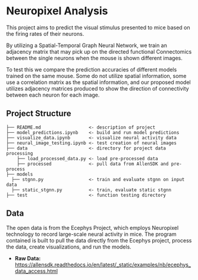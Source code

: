 
# Neuropixel Analysis 
This project aims to predict the visual stimulus presented to mice based on the firing rates of their neurons.

By utilizing a Spatial-Temporal Graph Neural Network, we train an adjacency matrix that may pick up on the directed functional Connectomics between the single neurons when the mouse is shown different images.

To test this we compare the prediction accuracies of different models trained on the same mouse. Some do not utilize spatial information, some use a correlation matrix as the spatial information, and our proposed model utilizes adjacency matrices produced to show the direction of connectivity between each neuron for each image.

## Project Structure 
```
├── README.md                  <- description of project 
├── model_predictions.ipynb    <- build and run model predictions
├── visualize_data.ipynb       <- visualize neural activity data
├── neural_image_testing.ipynb <- test creation of neural images
├── data                       <- directory for project data processing
    ├── load_processed_data.py <- load pre-processed data
    ├── processed              <- pull data from AllenSDK and pre-process
├── models
  ├── stgnn.py                 <- train and evaluate stgnn on input data
  ├── static_stgnn.py          <- train, evaluate static stgnn    
├── test                       <- function testing directory 
```

## Data 
The open data is from the Ecephys Project, which employs Neuropixel technology to record large-scale neural activity in mice. The program contained is built to pull the data directly from the Ecephys project, process the data, create visualizations, and run the models.

- **Raw Data:** https://allensdk.readthedocs.io/en/latest/_static/examples/nb/ecephys_data_access.html
